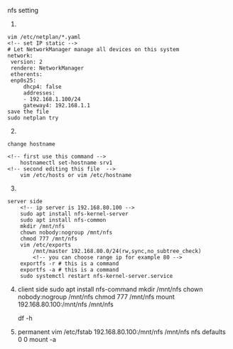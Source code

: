 nfs setting

1.

    vim /etc/netplan/*.yaml
    <!-- set IP static -->
    # Let NetworkManager manage all devices on this system
    network:
     version: 2
     rendere: NetworkManager
     etherents:
     enp0s25:
         dhcp4: false 
         addresses:
         - 192.168.1.100/24
         gateway4: 192.168.1.1
    save the file
    sudo netplan try

2.

    change hostname

    <!-- first use this command -->
        hostnamectl set-hostname srv1
    <!-- second editing this file  -->
        vim /etc/hosts or vim /etc/hostname

3.

    server side
        <!-- ip server is 192.168.80.100 -->
        sudo apt install nfs-kernel-server
        sudo apt install nfs-common
        mkdir /mnt/nfs
        chown nobody:nogroup /mnt/nfs
        chmod 777 /mnt/nfs
        vim /etc/exports
            /mnt/master 192.168.80.0/24(rw,sync,no_subtree_check)
            <!-- you can choose range ip for example 80 -->
        exportfs -r # this is a command
        exportfs -a # this is a command
        sudo systemctl restart nfs-kernel-server.service

4.
    client side
        sudo apt install nfs-command
        mkdir /mnt/nfs
        chown nobody:nogroup /mnt/nfs
        chmod 777 /mnt/nfs
        mount 192.168.80.100:/mnt/nfs /mnt/nfs

    df -h

5.
    permanent 
        vim /etc/fstab
            192.168.80.100:/mnt/nfs /mnt/nfs nfs defaults 0 0
        mount -a
